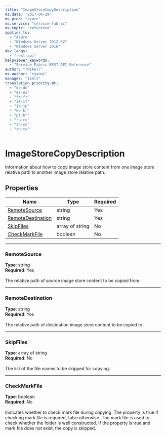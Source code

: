 ```yaml
---
title: "ImageStoreCopyDescription"
ms.date: "2017-04-29"
ms.prod: "azure"
ms.service: "service-fabric"
ms.topic: "reference"
applies_to: 
  - "Azure"
  - "Windows Server 2012 R2"
  - "Windows Server 2016"
dev_langs: 
  - "rest-api"
helpviewer_keywords: 
  - "Service Fabric REST API Reference"
author: "rwike77"
ms.author: "ryanwi"
manager: "timlt"
translation.priority.mt: 
  - "de-de"
  - "es-es"
  - "fr-fr"
  - "it-it"
  - "ja-jp"
  - "ko-kr"
  - "pt-br"
  - "ru-ru"
  - "zh-cn"
  - "zh-tw"
---
```

# ImageStoreCopyDescription

Information about how to copy image store content from one image store relative path to another image store relative path.

## Properties
| Name | Type | Required |
| --- | --- | --- |
| [RemoteSource](#remotesource) | string | Yes |
| [RemoteDestination](#remotedestination) | string | Yes |
| [SkipFiles](#skipfiles) | array of string | No |
| [CheckMarkFile](#checkmarkfile) | boolean | No |

____
### RemoteSource
__Type__: string <br/>
__Required__: Yes<br/>
<br/>
The relative path of source image store content to be copied from.

____
### RemoteDestination
__Type__: string <br/>
__Required__: Yes<br/>
<br/>
The relative path of destination image store content to be copied to.

____
### SkipFiles
__Type__: array of string <br/>
__Required__: No<br/>
<br/>
The list of the file names to be skipped for copying.

____
### CheckMarkFile
__Type__: boolean <br/>
__Required__: No<br/>
<br/>
Indicates whether to check mark file during copying. The property is true if checking mark file is required, false otherwise. The mark file is used to check whether the folder is well constructed. If the property is true and mark file does not exist, the copy is skipped.
